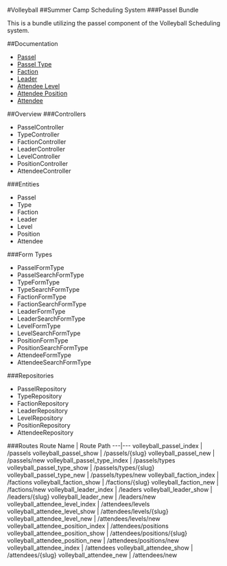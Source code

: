 #Volleyball
##Summer Camp Scheduling System
###Passel Bundle

This is a bundle utilizing the passel component of the Volleyball Scheduling system.

##Documentation
- [Passel](Resources/doc/passel.md)
- [Passel Type](Resources/doc/type.md)
- [Faction](Resources/doc/faction.md)
- [Leader](Resources/doc/leader.md)
- [Attendee Level](Resources/doc/level.md)
- [Attendee Position](Resources/doc/position.md)
- [Attendee](Resources/doc/attendee.md)

##Overview
###Controllers
- PasselController
- TypeController
- FactionController
- LeaderController
- LevelController
- PositionController
- AttendeeController

###Entities
- Passel
- Type
- Faction
- Leader
- Level
- Position
- Attendee

###Form Types
- PasselFormType
- PasselSearchFormType
- TypeFormType
- TypeSearchFormType
- FactionFormType
- FactionSearchFormType
- LeaderFormType
- LeaderSearchFormType
- LevelFormType
- LevelSearchFormType
- PositionFormType
- PositionSearchFormType
- AttendeeFormType
- AttendeeSearchFormType

###Repositories
- PasselRepository
- TypeRepository
- FactionRepository
- LeaderRepository
- LevelRepository
- PositionRepository
- AttendeeRepository

###Routes
Route Name | Route Path
---|---
volleyball_passel_index | /passels
volleyball_passel_show | /passels/{slug}
volleyball_passel_new | /passels/new
volleyball_passel_type_index | /passels/types
volleyball_passel_type_show | /passels/types/{slug}
volleyball_passel_type_new | /passels/types/new
volleyball_faction_index | /factions
volleyball_faction_show | /factions/{slug}
volleyball_faction_new | /factions/new
volleyball_leader_index | /leaders
volleyball_leader_show | /leaders/{slug}
volleyball_leader_new | /leaders/new
volleyball_attendee_level_index | /attendees/levels
volleyball_attendee_level_show | /attendees/levels/{slug}
volleyball_attendee_level_new | /attendees/levels/new
volleyball_attendee_position_index | /attendees/positions
volleyball_attendee_position_show | /attendees/positions/{slug}
volleyball_attendee_position_new | /attendees/positions/new
volleyball_attendee_index | /attendees
volleyball_attendee_show | /attendees/{slug}
volleyball_attendee_new | /attendees/new
